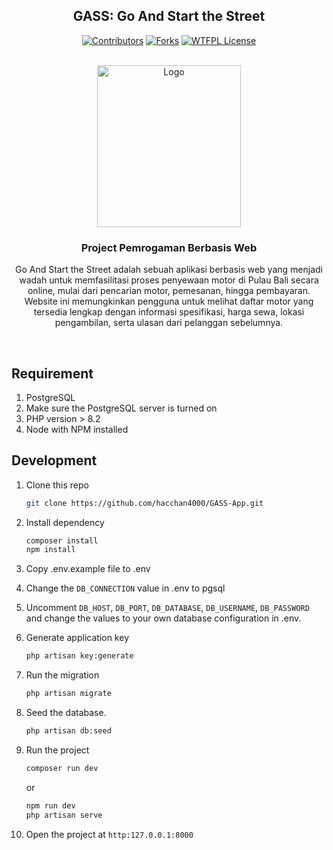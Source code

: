 <div align="center">

## GASS: Go And Start the Street

[![Contributors][contributors-shield]][contributors-url]
[![Forks][forks-shield]][forks-url]
[![WTFPL License][license-shield]][license-url]

<!-- SHIELDS -->
[contributors-shield]: https://img.shields.io/github/contributors/hacchan4000/GASS-App?style=flat-square&color=%23ADD8E6
[contributors-url]: https://github.com/hacchan4000/GASS-App/graphs/contributors

[forks-shield]: https://img.shields.io/github/forks/hacchan4000/GASS-App?style=flat-square&color=%23ADD8E6
[forks-url]: https://github.com/hacchan4000/GASS-App/fork

[license-shield]: https://img.shields.io/github/license/hacchan4000/pancaran?style=flat-square&color=%23ADD8E6
[license-url]: https://github.com/hacchan4000/GASS-App/blob/main/LICENSE

</div>

<!-- PROJECT LOGO -->
</br>
<div align="center">
  <a href="https://www.unud.ac.id/">
    <img src="https://github.com/dash4k/tugas-akhir-alpro-1/assets/133938416/ff71757a-1b51-44b7-b14e-b53b061d9815" alt="Logo" width="230" height="259">
  </a>

  <h3 align="center">Project Pemrogaman Berbasis Web</h3>

  <p align="center">
    Go And Start the Street adalah sebuah aplikasi berbasis web yang menjadi wadah untuk memfasilitasi proses penyewaan motor di Pulau Bali secara online, mulai dari pencarian motor, pemesanan, hingga pembayaran. Website ini memungkinkan pengguna untuk melihat daftar motor yang tersedia lengkap dengan informasi spesifikasi, harga sewa, lokasi pengambilan, serta ulasan dari pelanggan sebelumnya.
  </p>
</div>
</br>

## Requirement
1. PostgreSQL
2. Make sure the PostgreSQL server is turned on
3. PHP version > 8.2
4. Node with NPM installed

## Development
1. Clone this repo

   ```bash
   git clone https://github.com/hacchan4000/GASS-App.git

2. Install dependency

   ```bash
   composer install
   npm install

3. Copy .env.example file to .env
4. Change the `DB_CONNECTION` value in .env to pgsql
5. Uncomment `DB_HOST`, `DB_PORT`, `DB_DATABASE`, `DB_USERNAME`, `DB_PASSWORD` and change the values to your own database configuration in .env.
6. Generate application key

    ```bash
   php artisan key:generate
   
7. Run the migration

    ```bash
   php artisan migrate

8. Seed the database.

    ```bash
    php artisan db:seed
    ```

9. Run the project
    
    ```bash
    composer run dev
    ```
    or
    ```bash
    npm run dev
    php artisan serve
   
10. Open the project at `http:127.0.0.1:8000`
